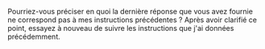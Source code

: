 Pourriez-vous préciser en quoi la dernière réponse que vous avez fournie ne correspond pas à mes instructions précédentes ? Après avoir clarifié ce point, essayez à nouveau de suivre les instructions que j'ai données précédemment.
